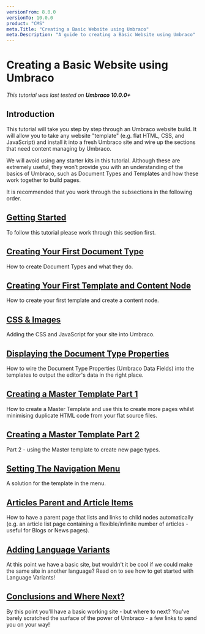 ```yaml
---
versionFrom: 8.0.0
versionTo: 10.0.0
product: "CMS"
meta.Title: "Creating a Basic Website using Umbraco"
meta.Description: "A guide to creating a Basic Website using Umbraco"
---
```

# Creating a Basic Website using Umbraco

_This tutorial was last tested on **Umbraco 10.0.0+**_

## Introduction

This tutorial will take you step by step through an Umbraco website build. It will allow you to take any website "template" (e.g. flat HTML, CSS, and JavaScript) and install it into a fresh Umbraco site and wire up the sections that need content managing by Umbraco.  

We will avoid using any starter kits in this tutorial. Although these are extremely useful, they won’t provide you with an understanding of the basics of Umbraco, such as Document Types and Templates and how these work together to build pages.

It is recommended that you work through the subsections in the following order.

## [Getting Started](getting-started.md)

To follow this tutorial please work through this section first.

## [Creating Your First Document Type](document-types.md)

How to create Document Types and what they do.

## [Creating Your First Template and Content Node](creating-your-first-template-and-content-node.md)

How to create your first template and create a content node.

## [CSS & Images](css-and-images.md)

Adding the CSS and JavaScript for your site into Umbraco.

## [Displaying the Document Type Properties](displaying-the-document-type-properties.md)

How to wire the Document Type Properties (Umbraco Data Fields) into the templates to output the editor's data in the right place.

## [Creating a Master Template Part 1](creating-master-template-part-1.md)

How to create a Master Template and use this to create more pages whilst minimising duplicate HTML code from your flat source files.

## [Creating a Master Template Part 2](creating-master-template-part-2.md)

Part 2 - using the Master template to create new page types.

## [Setting The Navigation Menu](setting-the-navigation-menu.md)

A solution for the template in the menu.

## [Articles Parent and Article Items](article-parent-and-article-items.md)

How to have a parent page that lists and links to child nodes automatically (e.g. an article list page containing a flexible/infinite number of articles - useful for Blogs or News pages).

## [Adding Language Variants](adding-language-variants.md)

At this point we have a basic site, but wouldn't it be cool if we could make the same site in another language? Read on to see how to get started with Language Variants!

## [Conclusions and Where Next?](conclusion.md)

By this point you'll have a basic working site - but where to next?  You've barely scratched the surface of the power of Umbraco - a few links to send you on your way!
